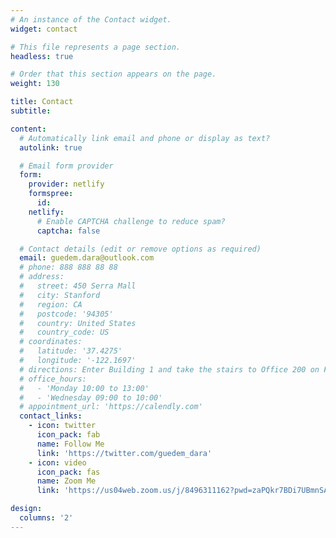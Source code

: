 ```yaml
---
# An instance of the Contact widget.
widget: contact

# This file represents a page section.
headless: true

# Order that this section appears on the page.
weight: 130

title: Contact
subtitle:

content:
  # Automatically link email and phone or display as text?
  autolink: true

  # Email form provider
  form:
    provider: netlify
    formspree:
      id:
    netlify:
      # Enable CAPTCHA challenge to reduce spam?
      captcha: false

  # Contact details (edit or remove options as required)
  email: guedem.dara@outlook.com
  # phone: 888 888 88 88
  # address:
  #   street: 450 Serra Mall
  #   city: Stanford
  #   region: CA
  #   postcode: '94305'
  #   country: United States
  #   country_code: US
  # coordinates:
  #   latitude: '37.4275'
  #   longitude: '-122.1697'
  # directions: Enter Building 1 and take the stairs to Office 200 on Floor 2
  # office_hours:
  #   - 'Monday 10:00 to 13:00'
  #   - 'Wednesday 09:00 to 10:00'
  # appointment_url: 'https://calendly.com'
  contact_links:
    - icon: twitter
      icon_pack: fab
      name: Follow Me
      link: 'https://twitter.com/guedem_dara'
    - icon: video
      icon_pack: fas
      name: Zoom Me
      link: 'https://us04web.zoom.us/j/8496311162?pwd=zaPQkr7BDi7UBmnSAlJQbngWi6rGaG.1'

design:
  columns: '2'
---
```

